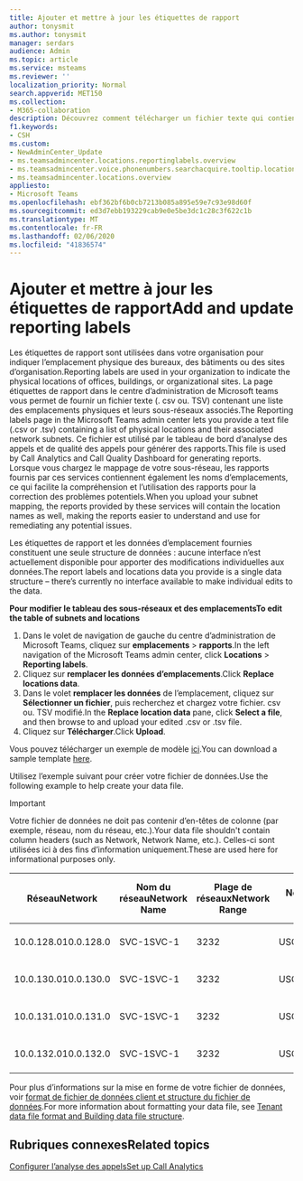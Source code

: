 ```yaml
---
title: Ajouter et mettre à jour les étiquettes de rapport
author: tonysmit
ms.author: tonysmit
manager: serdars
audience: Admin
ms.topic: article
ms.service: msteams
ms.reviewer: ''
localization_priority: Normal
search.appverid: MET150
ms.collection:
- M365-collaboration
description: Découvrez comment télécharger un fichier texte qui contient une liste d’emplacements physiques et de sous-réseaux associés à utiliser comme étiquettes de rapport pour les rapports de tableau de bord d’analyse des appels et de qualité d’appel.
f1.keywords:
- CSH
ms.custom:
- NewAdminCenter_Update
- ms.teamsadmincenter.locations.reportinglabels.overview
- ms.teamsadmincenter.voice.phonenumbers.searchacquire.tooltip.location
- ms.teamsadmincenter.locations.overview
appliesto:
- Microsoft Teams
ms.openlocfilehash: ebf362bf6b0cb7213b085a895e59e7c93e98d60f
ms.sourcegitcommit: ed3d7ebb193229cab9e0e5be3dc1c28c3f622c1b
ms.translationtype: MT
ms.contentlocale: fr-FR
ms.lasthandoff: 02/06/2020
ms.locfileid: "41836574"
---
```

<a name="add-and-update-reporting-labels"></a><span data-ttu-id="fd17d-103">Ajouter et mettre à jour les étiquettes de rapport</span><span class="sxs-lookup"><span data-stu-id="fd17d-103">Add and update reporting labels</span></span>
============================

<span data-ttu-id="fd17d-104">Les étiquettes de rapport sont utilisées dans votre organisation pour indiquer l’emplacement physique des bureaux, des bâtiments ou des sites d’organisation.</span><span class="sxs-lookup"><span data-stu-id="fd17d-104">Reporting labels are used in your organization to indicate the physical locations of offices, buildings, or organizational sites.</span></span> <span data-ttu-id="fd17d-105">La page étiquettes de rapport dans le centre d’administration de Microsoft teams vous permet de fournir un fichier texte (. csv ou. TSV) contenant une liste des emplacements physiques et leurs sous-réseaux associés.</span><span class="sxs-lookup"><span data-stu-id="fd17d-105">The Reporting labels page in the Microsoft Teams admin center lets you provide a text file (.csv or .tsv) containing a list of physical locations and their associated network subnets.</span></span> <span data-ttu-id="fd17d-106">Ce fichier est utilisé par le tableau de bord d’analyse des appels et de qualité des appels pour générer des rapports.</span><span class="sxs-lookup"><span data-stu-id="fd17d-106">This file is used by Call Analytics and Call Quality Dashboard for generating reports.</span></span> <span data-ttu-id="fd17d-107">Lorsque vous chargez le mappage de votre sous-réseau, les rapports fournis par ces services contiennent également les noms d’emplacements, ce qui facilite la compréhension et l’utilisation des rapports pour la correction des problèmes potentiels.</span><span class="sxs-lookup"><span data-stu-id="fd17d-107">When you upload your subnet mapping, the reports provided by these services will contain the location names as well, making the reports easier to understand and use for remediating any potential issues.</span></span>

<span data-ttu-id="fd17d-108">Les étiquettes de rapport et les données d’emplacement fournies constituent une seule structure de données : aucune interface n’est actuellement disponible pour apporter des modifications individuelles aux données.</span><span class="sxs-lookup"><span data-stu-id="fd17d-108">The report labels and locations data you provide is a single data structure – there’s currently no interface available to make individual edits to the data.</span></span>

<span data-ttu-id="fd17d-109">**Pour modifier le tableau des sous-réseaux et des emplacements**</span><span class="sxs-lookup"><span data-stu-id="fd17d-109">**To edit the table of subnets and locations**</span></span>

1. <span data-ttu-id="fd17d-110">Dans le volet de navigation de gauche du centre d’administration de Microsoft Teams, cliquez sur **emplacements** > **rapports**.</span><span class="sxs-lookup"><span data-stu-id="fd17d-110">In the left navigation of the Microsoft Teams admin center, click **Locations** > **Reporting labels**.</span></span>
2. <span data-ttu-id="fd17d-111">Cliquez sur **remplacer les données d’emplacements**.</span><span class="sxs-lookup"><span data-stu-id="fd17d-111">Click **Replace locations data**.</span></span>
3. <span data-ttu-id="fd17d-112">Dans le volet **remplacer les données** de l’emplacement, cliquez sur **Sélectionner un fichier**, puis recherchez et chargez votre fichier. csv ou. TSV modifié.</span><span class="sxs-lookup"><span data-stu-id="fd17d-112">In the **Replace location data** pane, click **Select a file**, and then browse to and upload your edited .csv or .tsv file.</span></span>
4. <span data-ttu-id="fd17d-113">Cliquez sur **Télécharger**.</span><span class="sxs-lookup"><span data-stu-id="fd17d-113">Click **Upload**.</span></span>

<span data-ttu-id="fd17d-114">Vous pouvez télécharger un exemple de modèle [ici](https://github.com/MicrosoftDocs/OfficeDocs-SkypeForBusiness/blob/live/Teams/downloads/locations-template.zip?raw=true).</span><span class="sxs-lookup"><span data-stu-id="fd17d-114">You can download a sample template [here](https://github.com/MicrosoftDocs/OfficeDocs-SkypeForBusiness/blob/live/Teams/downloads/locations-template.zip?raw=true).</span></span>

<span data-ttu-id="fd17d-115">Utilisez l’exemple suivant pour créer votre fichier de données.</span><span class="sxs-lookup"><span data-stu-id="fd17d-115">Use the following example to help create your data file.</span></span>

> [!IMPORTANT]
> <span data-ttu-id="fd17d-116">Votre fichier de données ne doit pas contenir d’en-têtes de colonne (par exemple, réseau, nom du réseau, etc.).</span><span class="sxs-lookup"><span data-stu-id="fd17d-116">Your data file shouldn't contain column headers (such as Network, Network Name, etc.).</span></span> <span data-ttu-id="fd17d-117">Celles-ci sont utilisées ici à des fins d’information uniquement.</span><span class="sxs-lookup"><span data-stu-id="fd17d-117">These are used here for informational purposes only.</span></span> <br>

|<span data-ttu-id="fd17d-118">Réseau</span><span class="sxs-lookup"><span data-stu-id="fd17d-118">Network</span></span>|<span data-ttu-id="fd17d-119">Nom du réseau</span><span class="sxs-lookup"><span data-stu-id="fd17d-119">Network Name</span></span>|<span data-ttu-id="fd17d-120">Plage de réseaux</span><span class="sxs-lookup"><span data-stu-id="fd17d-120">Network Range</span></span>|<span data-ttu-id="fd17d-121">Nom du bâtiment</span><span class="sxs-lookup"><span data-stu-id="fd17d-121">Building Name</span></span>|<span data-ttu-id="fd17d-122">Type de propriété</span><span class="sxs-lookup"><span data-stu-id="fd17d-122">Ownership Type</span></span>|<span data-ttu-id="fd17d-123">Type de bâtiment</span><span class="sxs-lookup"><span data-stu-id="fd17d-123">Building Type</span></span>|<span data-ttu-id="fd17d-124">Créer un type de bureau</span><span class="sxs-lookup"><span data-stu-id="fd17d-124">Building Office Type</span></span>|<span data-ttu-id="fd17d-125">Ville</span><span class="sxs-lookup"><span data-stu-id="fd17d-125">City</span></span>|<span data-ttu-id="fd17d-126">Code postal</span><span class="sxs-lookup"><span data-stu-id="fd17d-126">Zip Code</span></span>|<span data-ttu-id="fd17d-127">Pays</span><span class="sxs-lookup"><span data-stu-id="fd17d-127">Country</span></span>|<span data-ttu-id="fd17d-128">État</span><span class="sxs-lookup"><span data-stu-id="fd17d-128">State</span></span>|<span data-ttu-id="fd17d-129">Région</span><span class="sxs-lookup"><span data-stu-id="fd17d-129">Region</span></span>|<span data-ttu-id="fd17d-130">Dans l’entreprise</span><span class="sxs-lookup"><span data-stu-id="fd17d-130">Inside Corp</span></span>|<span data-ttu-id="fd17d-131">Itinéraire rapide</span><span class="sxs-lookup"><span data-stu-id="fd17d-131">Express Route</span></span>|
|-|-|-|-|-|-|-|-|-|-|-|-|-|-|
|<span data-ttu-id="fd17d-132">10.0.128.0</span><span class="sxs-lookup"><span data-stu-id="fd17d-132">10.0.128.0</span></span> |<span data-ttu-id="fd17d-133">SVC-1</span><span class="sxs-lookup"><span data-stu-id="fd17d-133">SVC-1</span></span>|<span data-ttu-id="fd17d-134">32</span><span class="sxs-lookup"><span data-stu-id="fd17d-134">32</span></span>|<span data-ttu-id="fd17d-135">USCAMTV001</span><span class="sxs-lookup"><span data-stu-id="fd17d-135">USCAMTV001</span></span>|<span data-ttu-id="fd17d-136">Contoso bail RE&F</span><span class="sxs-lookup"><span data-stu-id="fd17d-136">Contoso Leased RE&F</span></span>|<span data-ttu-id="fd17d-137">Office</span><span class="sxs-lookup"><span data-stu-id="fd17d-137">Office</span></span>|<span data-ttu-id="fd17d-138">RE&F</span><span class="sxs-lookup"><span data-stu-id="fd17d-138">RE&F</span></span>|<span data-ttu-id="fd17d-139">Affichage de montagne</span><span class="sxs-lookup"><span data-stu-id="fd17d-139">Mountain View</span></span>|<span data-ttu-id="fd17d-140">94043</span><span class="sxs-lookup"><span data-stu-id="fd17d-140">94043</span></span>|<span data-ttu-id="fd17d-141">Nous</span><span class="sxs-lookup"><span data-stu-id="fd17d-141">US</span></span>|<span data-ttu-id="fd17d-142">CA</span><span class="sxs-lookup"><span data-stu-id="fd17d-142">CA</span></span>|<span data-ttu-id="fd17d-143">Nous</span><span class="sxs-lookup"><span data-stu-id="fd17d-143">US</span></span>|<span data-ttu-id="fd17d-144">1</span><span class="sxs-lookup"><span data-stu-id="fd17d-144">1</span></span>|<span data-ttu-id="fd17d-145">1</span><span class="sxs-lookup"><span data-stu-id="fd17d-145">1</span></span>|
|<span data-ttu-id="fd17d-146">10.0.130.0</span><span class="sxs-lookup"><span data-stu-id="fd17d-146">10.0.130.0</span></span> |<span data-ttu-id="fd17d-147">SVC-1</span><span class="sxs-lookup"><span data-stu-id="fd17d-147">SVC-1</span></span>|<span data-ttu-id="fd17d-148">32</span><span class="sxs-lookup"><span data-stu-id="fd17d-148">32</span></span>|<span data-ttu-id="fd17d-149">USCAMTV001</span><span class="sxs-lookup"><span data-stu-id="fd17d-149">USCAMTV001</span></span>|<span data-ttu-id="fd17d-150">Contoso bail RE&F</span><span class="sxs-lookup"><span data-stu-id="fd17d-150">Contoso Leased RE&F</span></span>|<span data-ttu-id="fd17d-151">Office</span><span class="sxs-lookup"><span data-stu-id="fd17d-151">Office</span></span>|<span data-ttu-id="fd17d-152">RE&F</span><span class="sxs-lookup"><span data-stu-id="fd17d-152">RE&F</span></span>|<span data-ttu-id="fd17d-153">Affichage de montagne</span><span class="sxs-lookup"><span data-stu-id="fd17d-153">Mountain View</span></span>|<span data-ttu-id="fd17d-154">94043</span><span class="sxs-lookup"><span data-stu-id="fd17d-154">94043</span></span>|<span data-ttu-id="fd17d-155">Nous</span><span class="sxs-lookup"><span data-stu-id="fd17d-155">US</span></span>|<span data-ttu-id="fd17d-156">CA</span><span class="sxs-lookup"><span data-stu-id="fd17d-156">CA</span></span>|<span data-ttu-id="fd17d-157">Nous</span><span class="sxs-lookup"><span data-stu-id="fd17d-157">US</span></span>|<span data-ttu-id="fd17d-158">1</span><span class="sxs-lookup"><span data-stu-id="fd17d-158">1</span></span>|<span data-ttu-id="fd17d-159">1</span><span class="sxs-lookup"><span data-stu-id="fd17d-159">1</span></span>|
|<span data-ttu-id="fd17d-160">10.0.131.0</span><span class="sxs-lookup"><span data-stu-id="fd17d-160">10.0.131.0</span></span> |<span data-ttu-id="fd17d-161">SVC-1</span><span class="sxs-lookup"><span data-stu-id="fd17d-161">SVC-1</span></span>|<span data-ttu-id="fd17d-162">32</span><span class="sxs-lookup"><span data-stu-id="fd17d-162">32</span></span>|<span data-ttu-id="fd17d-163">USCAMTV001</span><span class="sxs-lookup"><span data-stu-id="fd17d-163">USCAMTV001</span></span>|<span data-ttu-id="fd17d-164">Contoso bail RE&F</span><span class="sxs-lookup"><span data-stu-id="fd17d-164">Contoso Leased RE&F</span></span>|<span data-ttu-id="fd17d-165">Office</span><span class="sxs-lookup"><span data-stu-id="fd17d-165">Office</span></span>|<span data-ttu-id="fd17d-166">RE&F</span><span class="sxs-lookup"><span data-stu-id="fd17d-166">RE&F</span></span>|<span data-ttu-id="fd17d-167">Affichage de montagne</span><span class="sxs-lookup"><span data-stu-id="fd17d-167">Mountain View</span></span>|<span data-ttu-id="fd17d-168">94043</span><span class="sxs-lookup"><span data-stu-id="fd17d-168">94043</span></span>|<span data-ttu-id="fd17d-169">Nous</span><span class="sxs-lookup"><span data-stu-id="fd17d-169">US</span></span>|<span data-ttu-id="fd17d-170">CA</span><span class="sxs-lookup"><span data-stu-id="fd17d-170">CA</span></span>|<span data-ttu-id="fd17d-171">Nous</span><span class="sxs-lookup"><span data-stu-id="fd17d-171">US</span></span>|<span data-ttu-id="fd17d-172">1</span><span class="sxs-lookup"><span data-stu-id="fd17d-172">1</span></span>|<span data-ttu-id="fd17d-173">1</span><span class="sxs-lookup"><span data-stu-id="fd17d-173">1</span></span>|
|<span data-ttu-id="fd17d-174">10.0.132.0</span><span class="sxs-lookup"><span data-stu-id="fd17d-174">10.0.132.0</span></span> |<span data-ttu-id="fd17d-175">SVC-1</span><span class="sxs-lookup"><span data-stu-id="fd17d-175">SVC-1</span></span>|<span data-ttu-id="fd17d-176">32</span><span class="sxs-lookup"><span data-stu-id="fd17d-176">32</span></span>|<span data-ttu-id="fd17d-177">USCAMTV001</span><span class="sxs-lookup"><span data-stu-id="fd17d-177">USCAMTV001</span></span>|<span data-ttu-id="fd17d-178">Contoso bail RE&F</span><span class="sxs-lookup"><span data-stu-id="fd17d-178">Contoso Leased RE&F</span></span>|<span data-ttu-id="fd17d-179">Office</span><span class="sxs-lookup"><span data-stu-id="fd17d-179">Office</span></span>|<span data-ttu-id="fd17d-180">RE&F</span><span class="sxs-lookup"><span data-stu-id="fd17d-180">RE&F</span></span>|<span data-ttu-id="fd17d-181">Affichage de montagne</span><span class="sxs-lookup"><span data-stu-id="fd17d-181">Mountain View</span></span>|<span data-ttu-id="fd17d-182">94043</span><span class="sxs-lookup"><span data-stu-id="fd17d-182">94043</span></span>|<span data-ttu-id="fd17d-183">Nous</span><span class="sxs-lookup"><span data-stu-id="fd17d-183">US</span></span>|<span data-ttu-id="fd17d-184">CA</span><span class="sxs-lookup"><span data-stu-id="fd17d-184">CA</span></span>|<span data-ttu-id="fd17d-185">Nous</span><span class="sxs-lookup"><span data-stu-id="fd17d-185">US</span></span>|<span data-ttu-id="fd17d-186">1</span><span class="sxs-lookup"><span data-stu-id="fd17d-186">1</span></span>|<span data-ttu-id="fd17d-187">1</span><span class="sxs-lookup"><span data-stu-id="fd17d-187">1</span></span>|

<span data-ttu-id="fd17d-188">Pour plus d’informations sur la mise en forme de votre fichier de données, voir [format de fichier de données client et structure du fichier de données](turning-on-and-using-call-quality-dashboard.md#tenant-data-file-format-and-structure).</span><span class="sxs-lookup"><span data-stu-id="fd17d-188">For more information about formatting your data file, see [Tenant data file format and Building data file structure](turning-on-and-using-call-quality-dashboard.md#tenant-data-file-format-and-structure).</span></span>

## <a name="related-topics"></a><span data-ttu-id="fd17d-189">Rubriques connexes</span><span class="sxs-lookup"><span data-stu-id="fd17d-189">Related topics</span></span>

[<span data-ttu-id="fd17d-190">Configurer l’analyse des appels</span><span class="sxs-lookup"><span data-stu-id="fd17d-190">Set up Call Analytics</span></span>](set-up-call-analytics.md)
